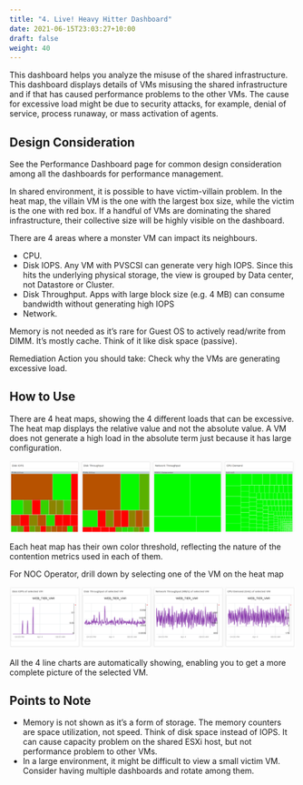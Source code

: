 ```yaml
---
title: "4. Live! Heavy Hitter Dashboard"
date: 2021-06-15T23:03:27+10:00
draft: false
weight: 40
---
```


This dashboard helps you analyze the misuse of the shared infrastructure. This dashboard displays details of VMs misusing the shared infrastructure and if that has caused performance problems to the other VMs. The cause for excessive load might be due to security attacks, for example, denial of service, process runaway, or mass activation of agents. 

## Design Consideration

See the Performance Dashboard page for common design consideration among all the dashboards for performance management. 

In shared environment, it is possible to have victim-villain problem. In the heat map, the villain VM is the one with the largest box size, while the victim is the one with red box. If a handful of VMs are dominating the shared infrastructure, their collective size will be highly visible on the dashboard.

There are 4 areas where a monster VM can impact its neighbours. 
- CPU. 
- Disk IOPS. Any VM with PVSCSI can generate very high IOPS. Since this hits the underlying physical storage, the view is grouped by Data center, not Datastore or Cluster.
- Disk Throughput. Apps with large block size (e.g. 4 MB) can consume bandwidth without generating high IOPS
- Network. 

Memory is not needed as it’s rare for Guest OS to actively read/write from DIMM. It’s mostly cache. Think of it like disk space (passive).

Remediation Action you should take: Check why the VMs are generating excessive load.

## How to Use

There are 4 heat maps, showing the 4 different loads that can be excessive. The heat map displays the relative value and not the absolute value. A VM does not generate a high load in the absolute term just because it has large configuration.

![](3.6.4-fig-1.png)
 
Each heat map has their own color threshold, reflecting the nature of the contention metrics used in each of them.

For NOC Operator, drill down by selecting one of the VM on the heat map

![](3.6.4-fig-2.png)
 
All the 4 line charts are automatically showing, enabling you to get a more complete picture of the selected VM.

## Points to Note

- Memory is not shown as it’s a form of storage. The memory counters are space utilization, not speed. Think of disk space instead of IOPS. It can cause capacity problem on the shared ESXi host, but not performance problem to other VMs. 
- In a large environment, it might be difficult to view a small victim VM. Consider having multiple dashboards and rotate among them.